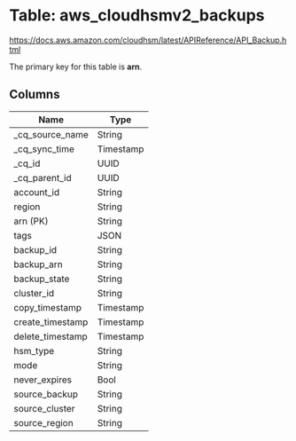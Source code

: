 # Table: aws_cloudhsmv2_backups

https://docs.aws.amazon.com/cloudhsm/latest/APIReference/API_Backup.html

The primary key for this table is **arn**.



## Columns
| Name          | Type          |
| ------------- | ------------- |
|_cq_source_name|String|
|_cq_sync_time|Timestamp|
|_cq_id|UUID|
|_cq_parent_id|UUID|
|account_id|String|
|region|String|
|arn (PK)|String|
|tags|JSON|
|backup_id|String|
|backup_arn|String|
|backup_state|String|
|cluster_id|String|
|copy_timestamp|Timestamp|
|create_timestamp|Timestamp|
|delete_timestamp|Timestamp|
|hsm_type|String|
|mode|String|
|never_expires|Bool|
|source_backup|String|
|source_cluster|String|
|source_region|String|